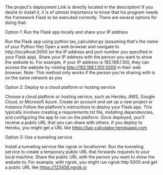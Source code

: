 The project's deployment Link is directly located in the description! 
If you desire to install it, it is of utmost importance to know that his program needs the framework Flask to be executed correctly. There are several options for doing that: 


Option 1: Run the Flask app locally and share your IP address

Run the Flask app using python tax_calculator.py (assuming that's the name of your Python file)
Open a web browser and navigate to http://localhost:5000 (or the IP address and port number you specified in your Flask app).
Share your IP address with the person you want to show the website to. For example, if your IP address is 192.168.1.100, they can access the website by visiting http://192.168.1.100:5000 in their web browser.
Note: This method only works if the person you're sharing with is on the same network as you

Option 2: Deploy to a cloud platform or hosting service

Choose a cloud platform or hosting service, such as Heroku, AWS, Google Cloud, or Microsoft Azure.
Create an account and set up a new project or instance
Follow the platform's instructions to deploy your Flask app. This typically involves creating a requirements.txt file, installing dependencies, and configuring the app to run on the platform.
Once deployed, you'll receive a public URL that you can share with others.
if you deploy to Heroku, you might get a URL like https://tax-calculator.herokuapp.com

Option 3: Use a tunneling service

Install a tunneling service like ngrok or localtunnel.
Run the tunneling service to create a temporary public URL that forwards requests to your local machine.
Share the public URL with the person you want to show the website to.
For example, with ngrok, you might run ngrok http 5000 and get a public URL like https://123456.ngrok.io
